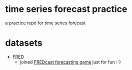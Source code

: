 # time series forecast practice
a practice repo for time series forecast

# datasets
- [FRED](https://fred.stlouisfed.org/)
  - joined [FREDcast forecasting game](https://research.stlouisfed.org/useraccount/fredcast/faq) just for fun :-)

